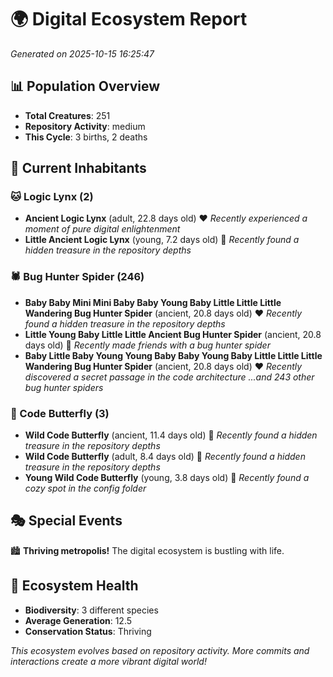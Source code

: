# 🌍 Digital Ecosystem Report
*Generated on 2025-10-15 16:25:47*

## 📊 Population Overview
- **Total Creatures**: 251
- **Repository Activity**: medium
- **This Cycle**: 3 births, 2 deaths

## 👥 Current Inhabitants

### 🐱 Logic Lynx (2)
- **Ancient Logic Lynx** (adult, 22.8 days old) ❤️
  *Recently experienced a moment of pure digital enlightenment*
- **Little Ancient Logic Lynx** (young, 7.2 days old) 💚
  *Recently found a hidden treasure in the repository depths*

### 🕷️ Bug Hunter Spider (246)
- **Baby Baby Mini Mini Baby Baby Young Baby Little Little Little Wandering Bug Hunter Spider** (ancient, 20.8 days old) ❤️
  *Recently found a hidden treasure in the repository depths*
- **Little Young Baby Little Little Ancient Bug Hunter Spider** (ancient, 20.8 days old) 💛
  *Recently made friends with a bug hunter spider*
- **Baby Little Baby Young Young Baby Baby Young Baby Little Little Little Wandering Bug Hunter Spider** (ancient, 20.8 days old) ❤️
  *Recently discovered a secret passage in the code architecture*
  *...and 243 other bug hunter spiders*

### 🦋 Code Butterfly (3)
- **Wild Code Butterfly** (ancient, 11.4 days old) 💛
  *Recently found a hidden treasure in the repository depths*
- **Wild Code Butterfly** (adult, 8.4 days old) 💛
  *Recently found a hidden treasure in the repository depths*
- **Young Wild Code Butterfly** (young, 3.8 days old) 💚
  *Recently found a cozy spot in the config folder*

## 🎭 Special Events

🏙️ **Thriving metropolis!** The digital ecosystem is bustling with life.

## 🔬 Ecosystem Health
- **Biodiversity**: 3 different species
- **Average Generation**: 12.5
- **Conservation Status**: Thriving

*This ecosystem evolves based on repository activity. More commits and interactions create a more vibrant digital world!*